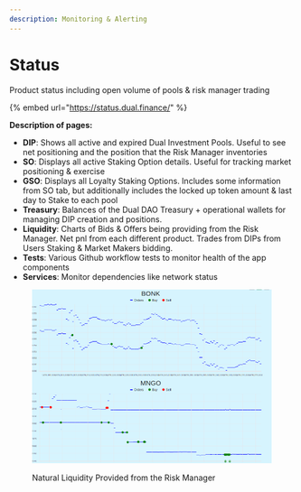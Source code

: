 ```yaml
---
description: Monitoring & Alerting
---
```


# Status

Product status including open volume of pools & risk manager trading

{% embed url="https://status.dual.finance/" %}

**Description of pages:**

* **DIP**: Shows all active and expired Dual Investment Pools. Useful to see net positioning and the position that the Risk Manager inventories
* **SO**: Displays all active Staking Option details. Useful for tracking market positioning & exercise
* **GSO**: Displays all Loyalty Staking Options. Includes some information from SO tab, but additionally includes the locked up token amount & last day to Stake to each pool
* **Treasury**: Balances of the Dual DAO Treasury + operational wallets for managing DIP creation and positions.&#x20;
* **Liquidity**: Charts of Bids & Offers being providing from the Risk Manager. Net pnl from each different product. Trades from DIPs from Users Staking & Market Makers bidding.
* **Tests**: Various Github workflow tests to monitor health of the app components
* **Services**: Monitor dependencies like network status

<figure><img src="../.gitbook/assets/image (1).png" alt=""><figcaption><p>Natural Liquidity Provided from the Risk Manager</p></figcaption></figure>
